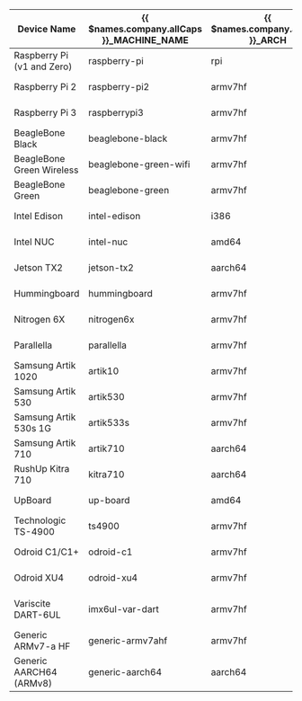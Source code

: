 Device Name | {{ $names.company.allCaps }}_MACHINE_NAME | {{ $names.company.allCaps }}_ARCH | GitHub
------------ | ------------- | ------------- | -------------
Raspberry Pi (v1 and Zero) | raspberry-pi | rpi | {{ $links.githubOS }}/balena-raspberrypi
Raspberry Pi 2 | raspberry-pi2 | armv7hf | {{ $links.githubOS }}/balena-raspberrypi
Raspberry Pi 3 | raspberrypi3 | armv7hf | {{ $links.githubOS }}/balena-raspberrypi
BeagleBone Black | beaglebone-black | armv7hf | {{ $links.githubOS }}/balena-beaglebone
BeagleBone Green Wireless | beaglebone-green-wifi | armv7hf | {{ $links.githubOS }}/balena-beaglebone
BeagleBone Green | beaglebone-green | armv7hf | {{ $links.githubOS }}/balena-beaglebone
Intel Edison | intel-edison | i386 | {{ $links.githubOS }}/balena-edison
Intel NUC | intel-nuc | amd64 | {{ $links.githubOS }}/balena-intel
Jetson TX2 | jetson-tx2 | aarch64 | {{ $links.githubOS }}/balena-jetson-tx2
Hummingboard | hummingboard | armv7hf | {{ $links.githubOS }}/balena-fsl-arm
Nitrogen 6X | nitrogen6x | armv7hf | ttps://github.com/balena-os/balena-fsl-arm
Parallella | parallella | armv7hf | {{ $links.githubOS }}/balena-parallella
Samsung Artik 1020 | artik10 | armv7hf | {{ $links.githubOS }}/balena-artik
Samsung Artik 530 | artik530 | armv7hf | {{ $links.githubOS }}/balena-artik
Samsung Artik 530s 1G | artik533s | armv7hf | {{ $links.githubOS }}/balena-artik
Samsung Artik 710 | artik710 | aarch64 | {{ $links.githubOS }}/balena-artik710
RushUp Kitra 710 | kitra710 | aarch64 | {{ $links.githubOS }}/balena-artik710
UpBoard | up-board | amd64 | {{ $links.githubOS }}/balena-up-board
Technologic TS-4900 | ts4900 | armv7hf | {{ $links.githubOS }}/balena-ts
Odroid C1/C1+ | odroid-c1 | armv7hf | {{ $links.githubOS }}/balena-odroid
Odroid XU4 | odroid-xu4 | armv7hf | {{ $links.githubOS }}/balena-odroid
Variscite DART-6UL | imx6ul-var-dart | armv7hf | {{ $links.githubOS }}/balena-imx6ul-var-dart
Generic ARMv7-a HF | generic-armv7ahf | armv7hf | {{ $links.githubOS }}/balena-generic
Generic AARCH64 (ARMv8) | generic-aarch64 | aarch64 | {{ $links.githubOS }}/balena-generic
